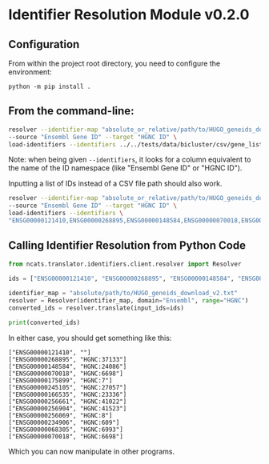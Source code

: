 # Identifier Resolution Module v0.2.0

## Configuration

From within the project root directory, you need to configure the environment:

```  
python -m pip install .
```

## From the command-line:
```bash
resolver --identifier-map "absolute_or_relative/path/to/HUGO_geneids_download_v2.txt" \
--source "Ensembl Gene ID" --target "HGNC ID" \
load-identifiers --identifiers ../../tests/data/bicluster/csv/gene_list.csv   translate
```

Note: when being given `--identifiers`, it looks for a column equivalent to the name of the ID namespace 
(like "Ensembl Gene ID" or "HGNC ID").

Inputting a list of IDs instead of a CSV file path should also work.

```bash
resolver --identifier-map "absolute_or_relative/path/to/HUGO_geneids_download_v2.txt" \
--source "Ensembl Gene ID" --target "HGNC ID" \
load-identifiers --identifiers \
"ENSG00000121410,ENSG00000268895,ENSG00000148584,ENSG00000070018,ENSG00000175899,ENSG00000245105" translate
```

## Calling Identifier Resolution from Python Code

```python
from ncats.translator.identifiers.client.resolver import Resolver

ids = ["ENSG00000121410", "ENSG00000268895", "ENSG00000148584", "ENSG00000070018", "ENSG00000175899", "ENSG00000245105"]
    
identifier_map = "absolute/path/to/HUGO_geneids_download_v2.txt"
resolver = Resolver(identifier_map, domain="Ensembl", range="HGNC")
converted_ids = resolver.translate(input_ids=ids)

print(converted_ids)
```

In either case, you should get something like this:

```
["ENSG00000121410", ""]
["ENSG00000268895", "HGNC:37133"]
["ENSG00000148584", "HGNC:24086"]
["ENSG00000070018", "HGNC:6698"]
["ENSG00000175899", "HGNC:7"]
["ENSG00000245105", "HGNC:27057"]
["ENSG00000166535", "HGNC:23336"]
["ENSG00000256661", "HGNC:41022"]
["ENSG00000256904", "HGNC:41523"]
["ENSG00000256069", "HGNC:8"]
["ENSG00000234906", "HGNC:609"]
["ENSG00000068305", "HGNC:6993"]
["ENSG00000070018", "HGNC:6698"]
```

Which you can now manipulate in other programs.
